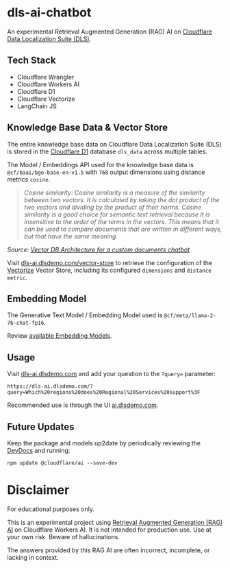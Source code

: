 # dls-ai-chatbot

An experimental Retrieval Augmented Generation (RAG) AI on [Cloudflare Data Localization Suite (DLS)](https://developers.cloudflare.com/data-localization/).

## Tech Stack

- Cloudflare Wrangler
- Cloudflare Workers AI
- Cloudflare D1
- Cloudflare Vectorize
- LangChain JS

## Knowledge Base Data & Vector Store

The entire knowledge base data on Cloudflare Data Localization Suite (DLS) is stored in the [Cloudflare D1](https://developers.cloudflare.com/d1/) database `dls_data` across multiple tables.

The Model / Embeddings API used for the knowledge base data is `@cf/baai/bge-base-en-v1.5` with `768` output dimensions using distance metrics `cosine`.

> _Cosine similarity: Cosine similarity is a measure of the similarity between two vectors. It is calculated by taking the dot product of the two vectors and dividing by the product of their norms. Cosine similarity is a good choice for semantic text retrieval because it is insensitive to the order of the terms in the vectors. This means that it can be used to compare documents that are written in different ways, but that have the same meaning._

_Source: [Vector DB Architecture for a custom documents chatbot](https://medium.com/@puneetthegde22/vector-db-architecture-for-a-custom-documents-chatbot-fbaab9e28089)_

Visit [dls-ai.dlsdemo.com/vector-store](https://dls-ai.dlsdemo.com/vector-store) to retrieve the configuration of the [Vectorize](https://developers.cloudflare.com/vectorize/) Vector Store, including its configured `dimensions` and `distance metric`.

## Embedding Model

The Generative Text Model / Embedding Model used is `@cf/meta/llama-2-7b-chat-fp16`.

Review [available Embedding Models](https://developers.cloudflare.com/workers-ai/models/text-generation/#available-embedding-models).

## Usage

Visit [dls-ai.dlsdemo.com](https://dls-ai.dlsdemo.com/) and add your question to the `?query=` parameter:

```
https://dls-ai.dlsdemo.com/?query=Which%20regions%20does%20Regional%20Services%20support%3F
```

Recommended use is through the UI [ai.dlsdemo.com](https://ai.dlsdemo.com/).

## Future Updates

Keep the package and models up2date by periodically reviewing the [DevDocs](https://developers.cloudflare.com/workers-ai/) and running:

```
npm update @cloudflare/ai --save-dev
```

# Disclaimer

For educational purposes only.

This is an experimental project using [Retrieval Augmented Generation (RAG) AI](https://developers.cloudflare.com/workers-ai/tutorials/build-a-retrieval-augmented-generation-ai/) on Cloudflare Workers AI. It is not intended for production use. Use at your own risk. Beware of hallucinations.

The answers provided by this RAG AI are often incorrect, incomplete, or lacking in context.
